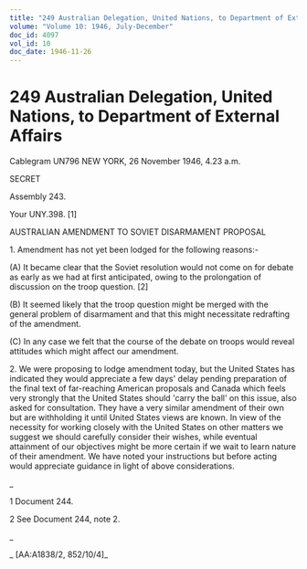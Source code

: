```yaml
---
title: "249 Australian Delegation, United Nations, to Department of External Affairs"
volume: "Volume 10: 1946, July-December"
doc_id: 4097
vol_id: 10
doc_date: 1946-11-26
---
```


# 249 Australian Delegation, United Nations, to Department of External Affairs

Cablegram UN796 NEW YORK, 26 November 1946, 4.23 a.m.

SECRET

Assembly 243.

Your UNY.398. [1]

AUSTRALIAN AMENDMENT TO SOVIET DISARMAMENT PROPOSAL

1\. Amendment has not yet been lodged for the following reasons:-

(A) It became clear that the Soviet resolution would not come on for debate as early as we had at first anticipated, owing to the prolongation of discussion on the troop question. [2]

(B) It seemed likely that the troop question might be merged with the general problem of disarmament and that this might necessitate redrafting of the amendment.

(C) In any case we felt that the course of the debate on troops would reveal attitudes which might affect our amendment.

2\. We were proposing to lodge amendment today, but the United States has indicated they would appreciate a few days' delay pending preparation of the final text of far-reaching American proposals and Canada which feels very strongly that the United States should 'carry the ball' on this issue, also asked for consultation. They have a very similar amendment of their own but are withholding it until United States views are known. In view of the necessity for working closely with the United States on other matters we suggest we should carefully consider their wishes, while eventual attainment of our objectives might be more certain if we wait to learn nature of their amendment. We have noted your instructions but before acting would appreciate guidance in light of above considerations.

_

1 Document 244.

2 See Document 244, note 2.

_

_ [AA:A1838/2, 852/10/4]_
